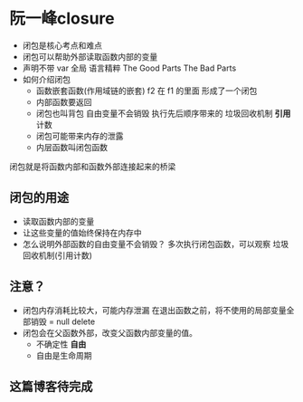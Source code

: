 # 阮一峰closure

- 闭包是核心考点和难点
- 闭包可以帮助外部读取函数内部的变量
- 声明不带 var 全局
  语言精粹 The Good Parts The Bad Parts
- 如何介绍闭包
  - 函数嵌套函数(作用域链的嵌套)
    f2 在 f1 的里面 形成了一个闭包
  - 内部函数要返回
  - 闭包也叫背包 自由变量不会销毁
    执行先后顺序带来的
    垃圾回收机制 **引用**计数
  - 闭包可能带来内存的泄露
  - 内层函数叫闭包函数

闭包就是将函数内部和函数外部连接起来的桥梁

## 闭包的用途

- 读取函数内部的变量
- 让这些变量的值始终保持在内存中
- 怎么说明外部函数的自由变量不会销毁？
  多次执行闭包函数，可以观察
  垃圾回收机制(引用计数)

## 注意？

- 闭包内存消耗比较大，可能内存泄漏
  在退出函数之前，将不使用的局部变量全部销毁
    = null delete
- 闭包会在父函数外部，改变父函数内部变量的值。
  - 不确定性 **自由**
  - 自由是生命周期

## 这篇博客待完成

